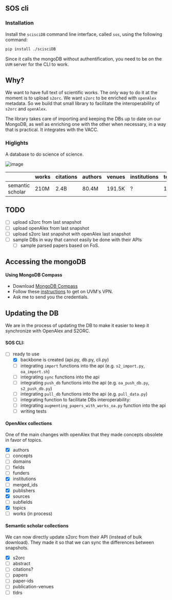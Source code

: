 
## SOS cli

### Installation

Install the `scisciDB` command line interface, called `sos`, using the following command:

```zsh
pip install ./scisciDB
```

Since it calls the mongoDB without authentification, you need to be on the `UVM` server for the CLI to work.

## Why?

We want to have full text of scientific works. The only way to do it at the moment is to upload `s2orc`. We want `s2orc` to be enriched with `openAlex` metadata. So we build that small library to facilitate the interoperability of `s2orc` and `openAlex`.

The library takes care of importing and keeping the DBs up to date on our MongoDB, as well as enriching one with the other when necessary, in a way that is practical. It integrates with the VACC.

### Higlights

A database to do science of science.

![image](https://user-images.githubusercontent.com/35715881/218609701-96d465da-888a-4698-a7b2-53a840c53218.png)

|              | works  | citations | authors | venues | institutions | text_parsed | embeddings
| -------------| ------------- | ------------- | ------------- |------------- |------------- |------------- |------------- |
| semantic scholar|  210M | 2.4B | 80.4M   | 191.5K | ? | 10.2M | 120M

## TODO

- [ ] upload s2orc from last snapshot
- [ ] upload openAlex from last snapshot
- [ ] upload s2orc last snapshot with openAlex last snapshot
- [ ] sample DBs in way that cannot easily be done with their APIs
  - [ ] sample parsed papers based on FoS.

## Accessing the mongoDB

#### Using MongoDB Compass
 - Download [MongoDB Compass](https://www.mongodb.com/products/tools/compass)
 - Follow these [instructions](https://www.uvm.edu/it/kb/article/sslvpn2/) to get on UVM's VPN.
 - Ask me to send you the credentials.


## Updating the DB

We are in the process of updating the DB to make it easier to keep it synchronize with OpenAlex and S2ORC.

#### SOS CLI:

 - [ ] ready to use
   - [x] backbone is created (api.py, db.py, cli.py)
   - [ ] integrating `import` functions into the api (e.g. `s2_import.py`, `oa_import.sh`)
   - [ ] integrating `sync` functions into the api
   - [ ] integrating `push_db` functions into the api (e.g. `oa_push_db.py`, `s2_push_db.py`)
   - [ ] integrating `pull_db` functions into the api (e.g. `pull_data.py`)
   - [ ] integrating function to facilitate DBs interoperability:
    - [ ] integrating `augmenting_papers_with_works_oa.py` function into the api
   - [ ] writing tests

#### OpenAlex collections

One of the main changes with openAlex that they made concepts obsolete in favor of topics.

 - [x] authors
 - [ ] concepts
 - [ ] domains
 - [ ] fields
 - [ ] funders
 - [x] institutions
 - [ ] merged_ids
 - [x] publishers
 - [x] sources
 - [ ] subfields
 - [x] topics
 - [ ] works (in process)
 
#### Semantic scholar collections

We can now directly update s2orc from their API (instead of bulk download). They made it so that we can sync the differences between snapshots.

 - [x] s2orc
 - [ ] abstract
 - [ ] citations?
 - [ ] papers
 - [ ] paper-ids
 - [ ] publication-venues
 - [ ] tldrs

